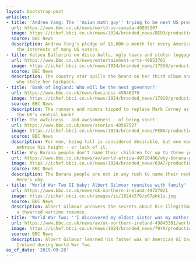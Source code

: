 ```yaml
---
layout: bootstrap-post
articles:
- title: 'Andrew Yang: The ''Asian math guy'' trying to be next US president'
  url: https://www.bbc.co.uk/news/world-us-canada-49805207
  image: https://ichef.bbci.co.uk/news/1024/branded_news/DED3/production/_108934075_gettyimages-1174321623.jpg
  source: BBC News
  description: Andrew Yang's pledge of $1,000-a-month for every American has piqued
    the interests of many US voters.
- title: Kelsea Ballerini on disco balls, ugly tears and stolen luggage
  url: https://www.bbc.co.uk/news/entertainment-arts-49853761
  image: https://ichef.bbci.co.uk/news/1024/branded_news/1755B/production/_108997559_6576ae4f-d699-474f-8c8f-229213599f68.jpg
  source: BBC News
  description: The country star spills the beans on her third album and the celebrity
    who stole her backpack.
- title: 'Bank of England: Who will be the next governor?'
  url: https://www.bbc.co.uk/news/business-49846370
  image: https://ichef.bbci.co.uk/news/1024/branded_news/17910/production/_108982569_gettyimages-1066098482.jpg
  source: BBC News
  description: The runners and riders tipped to replace Mark Carney as governor of
    the UK's central bank?
- title: The awfulness - and awesomeness - of being short
  url: https://www.bbc.co.uk/news/stories-49567527
  image: https://ichef.bbci.co.uk/news/1024/branded_news/FEBA/production/_108601256_976x549pic-4.jpg
  source: BBC News
  description: For men, being tall is considered desirable, but one man has come to
    embrace his height - or lack of it.
- title: Why Borana people don't name their children for up to three years
  url: https://www.bbc.co.uk/news/av/world-africa-49720486/why-borana-people-don-t-name-their-children-for-up-to-three-years
  image: https://ichef.bbci.co.uk/news/1024/branded_news/83A7/production/_108830733_p07nhf5g.jpg
  source: BBC News
  description: The Borana people are not in any rush to name their newborn babies.
    Here's why.
- title: 'World War Two GI baby: Albert Gilmour reunites with family'
  url: https://www.bbc.co.uk/news/uk-northern-ireland-49727021
  image: https://ichef.bbci.co.uk/images/ic/1024x576/p07phk1z.jpg
  source: BBC News
  description: Albert Gilmour uncovers the secrets about his illegitimate birth after
    a thwarted wartime romance.
- title: 'World War Two: ''I discovered my eldest sister was my mother'''
  url: https://www.bbc.co.uk/news/av/uk-northern-ireland-49843381/world-war-two-i-discovered-my-eldest-sister-was-my-mother
  image: https://ichef.bbci.co.uk/news/1024/branded_news/794A/production/_109005013_p07phk1z.jpg
  source: BBC News
  description: Albert Gilmour learned his father was an American GI based in Northern
    Ireland during World War Two.
as_of_date: '2019-09-28'
---
```


